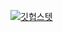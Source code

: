 [![깃헙스텟](https://github-readme-stats.vercel.app/api?username=igomq)](https://github.com/anuraghazra/github-readme-stats)
